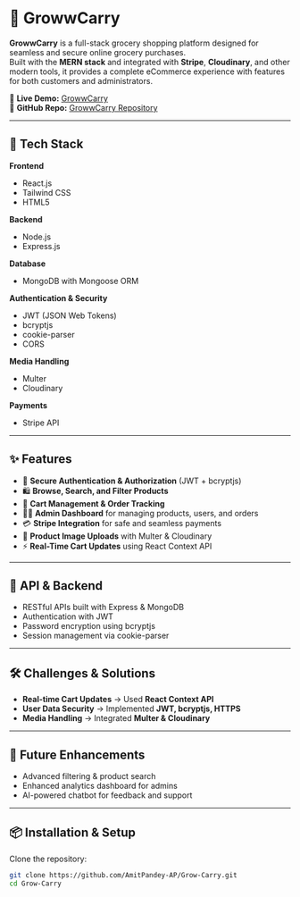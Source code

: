 # 🛒 GrowwCarry

**GrowwCarry** is a full-stack grocery shopping platform designed for seamless and secure online grocery purchases.  
Built with the **MERN stack** and integrated with **Stripe**, **Cloudinary**, and other modern tools, it provides a complete eCommerce experience with features for both customers and administrators.  

🔗 **Live Demo:** [GrowwCarry](https://growcarry.vercel.app)  
📂 **GitHub Repo:** [GrowwCarry Repository](https://github.com/AmitPandey-AP/Grow-Carry)

---

## 🚀 Tech Stack

**Frontend**
- React.js  
- Tailwind CSS  
- HTML5  

**Backend**
- Node.js  
- Express.js  

**Database**
- MongoDB with Mongoose ORM  

**Authentication & Security**
- JWT (JSON Web Tokens)  
- bcryptjs  
- cookie-parser  
- CORS  

**Media Handling**
- Multer  
- Cloudinary  

**Payments**
- Stripe API  

---

## ✨ Features

- 🔑 **Secure Authentication & Authorization** (JWT + bcryptjs)  
- 🛍 **Browse, Search, and Filter Products**  
- 🛒 **Cart Management & Order Tracking**  
- 👨‍💼 **Admin Dashboard** for managing products, users, and orders  
- 💳 **Stripe Integration** for safe and seamless payments  
- 📸 **Product Image Uploads** with Multer & Cloudinary  
- ⚡ **Real-Time Cart Updates** using React Context API  

---

## 📡 API & Backend

- RESTful APIs built with Express & MongoDB  
- Authentication with JWT  
- Password encryption using bcryptjs  
- Session management via cookie-parser  

---

## 🛠 Challenges & Solutions

- **Real-time Cart Updates** → Used **React Context API**  
- **User Data Security** → Implemented **JWT, bcryptjs, HTTPS**  
- **Media Handling** → Integrated **Multer & Cloudinary**  

---

## 🔮 Future Enhancements

- Advanced filtering & product search  
- Enhanced analytics dashboard for admins  
- AI-powered chatbot for feedback and support  

---

## 📦 Installation & Setup

Clone the repository:

```bash
git clone https://github.com/AmitPandey-AP/Grow-Carry.git
cd Grow-Carry
